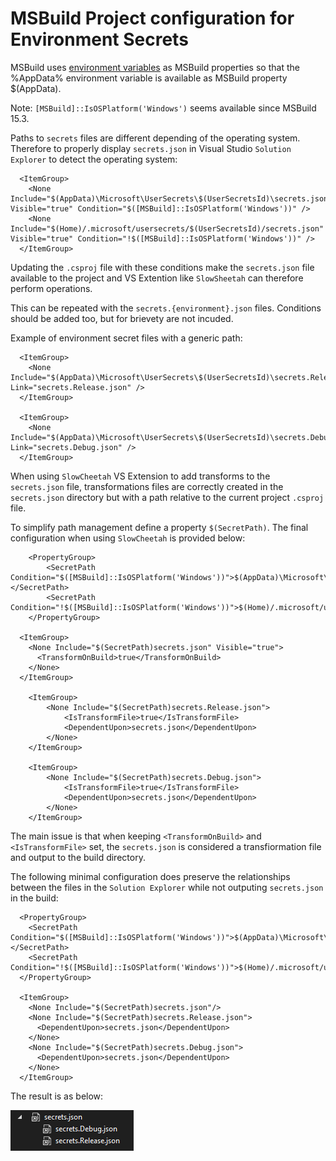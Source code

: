 # MSBuild Project configuration for Environment Secrets

MSBuild uses [environment variables](https://learn.microsoft.com/en-us/visualstudio/msbuild/how-to-use-environment-variables-in-a-build) as MSBuild properties so that the %AppData% environment variable is available as MSBuild property $(AppData).

Note: `[MSBuild]::IsOSPlatform('Windows')` seems available since MSBuild 15.3.

Paths to `secrets` files are different depending of the operating system. Therefore to properly display `secrets.json` in Visual Studio `Solution Explorer`  to detect the operating system:
```msbuild
  <ItemGroup>
	<None Include="$(AppData)\Microsoft\UserSecrets\$(UserSecretsId)\secrets.json" Visible="true" Condition="$([MSBuild]::IsOSPlatform('Windows'))" />
	<None Include="$(Home)/.microsoft/usersecrets/$(UserSecretsId)/secrets.json" Visible="true" Condition="!$([MSBuild]::IsOSPlatform('Windows'))" />
  </ItemGroup>
```

Updating the `.csproj` file with these conditions make the `secrets.json` file available to the project and VS Extention like `SlowSheetah` can therefore perform operations.

This can be repeated with the `secrets.{environment}.json` files.
Conditions should be added too, but for brievety are not incuded.

Example of environment secret files with a generic path:

```
  <ItemGroup>
    <None Include="$(AppData)\Microsoft\UserSecrets\$(UserSecretsId)\secrets.Release.json" Link="secrets.Release.json" />
  </ItemGroup>

  <ItemGroup>
    <None Include="$(AppData)\Microsoft\UserSecrets\$(UserSecretsId)\secrets.Debug.json" Link="secrets.Debug.json" />
  </ItemGroup>
```

When using `SlowCheetah` VS Extension to add transforms to the `secrets.json` file, transformations files are correctly created in the `secrets.json` directory but with a path relative to the current project `.csproj` file.

To simplify path management define a property `$(SecretPath)`.
The final configuration when using `SlowCheetah` is provided below:

```
	<PropertyGroup>
		<SecretPath Condition="$([MSBuild]::IsOSPlatform('Windows'))">$(AppData)\Microsoft\UserSecrets\$(UserSecretsId)\</SecretPath>
		<SecretPath Condition="!$([MSBuild]::IsOSPlatform('Windows'))">$(Home)/.microsoft/usersecrets/$(UserSecretsId)/</SecretPath>
	</PropertyGroup>
	
  <ItemGroup>
	<None Include="$(SecretPath)secrets.json" Visible="true">
	  <TransformOnBuild>true</TransformOnBuild>
	</None>
  </ItemGroup>

	<ItemGroup>
		<None Include="$(SecretPath)secrets.Release.json">
			<IsTransformFile>true</IsTransformFile>
			<DependentUpon>secrets.json</DependentUpon>
		</None>
	</ItemGroup>

	<ItemGroup>
		<None Include="$(SecretPath)secrets.Debug.json">
			<IsTransformFile>true</IsTransformFile>
			<DependentUpon>secrets.json</DependentUpon>
		</None>
	</ItemGroup>
```

The main issue is that when keeping `<TransformOnBuild>` and `<IsTransformFile>` set, the `secrets.json` is considered a transfiormation file and output to the build directory.

The following minimal configuration does preserve the relationships between the files in the `Solution Explorer` while not outputing `secrets.json` in the build:

```
  <PropertyGroup>
    <SecretPath Condition="$([MSBuild]::IsOSPlatform('Windows'))">$(AppData)\Microsoft\UserSecrets\$(UserSecretsId)\</SecretPath>
    <SecretPath Condition="!$([MSBuild]::IsOSPlatform('Windows'))">$(Home)/.microsoft/usersecrets/$(UserSecretsId)/</SecretPath>
  </PropertyGroup>
	
  <ItemGroup>
	<None Include="$(SecretPath)secrets.json"/>
	<None Include="$(SecretPath)secrets.Release.json">
	  <DependentUpon>secrets.json</DependentUpon>
	</None>
	<None Include="$(SecretPath)secrets.Debug.json">
      <DependentUpon>secrets.json</DependentUpon>
	</None>
  </ItemGroup>
```

The result is as below:

![Secrets in Solution Explorer](https://raw.githubusercontent.com/CHRYSALIT/Extensions.UserSecrets/main/docs/assets/VSSolutionExplorerSecrets.png)


